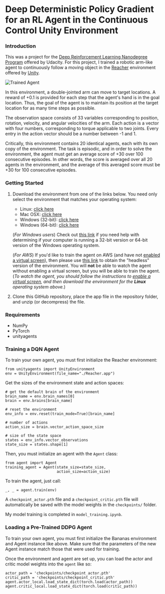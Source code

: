 [//]: # (Image References)

[image1]: https://user-images.githubusercontent.com/10624937/43851024-320ba930-9aff-11e8-8493-ee547c6af349.gif "Trained Agent"
[image2]: https://user-images.githubusercontent.com/10624937/43851646-d899bf20-9b00-11e8-858c-29b5c2c94ccc.png "Crawler"


# Deep Deterministic Policy Gradient for an RL Agent in the Continuous Control Unity Environment

### Introduction

This was a project for the [Deep Reinforcement Learning Nanodegree Program](https://www.udacity.com/course/deep-reinforcement-learning-nanodegree--nd893) offered by Udacity. For this project, I trained a robotic arm-like agent to continuously follow a moving object in the [Reacher](https://github.com/Unity-Technologies/ml-agents/blob/master/docs/Learning-Environment-Examples.md#reacher) environment offered by [Unity](https://www.unity.com).

![Trained Agent][image1]

In this environment, a double-jointed arm can move to target locations. A reward of +0.1 is provided for each step that the agent's hand is in the goal location. Thus, the goal of the agent is to maintain its position at the target location for as many time steps as possible.

The observation space consists of 33 variables corresponding to position, rotation, velocity, and angular velocities of the arm. Each action is a vector with four numbers, corresponding to torque applicable to two joints. Every entry in the action vector should be a number between -1 and 1.

Critically, this environment contains 20 identical agents, each with its own copy of the environment. The task is episodic, and in order to solve the environment, the agent must get an average score of +30 over 100 consecutive episodes. In other words, the score is averaged over all 20 agents in the environment, and the average of this averaged score must be +30 for 100 consecutive episodes.

### Getting Started

1. Download the environment from one of the links below.  You need only select the environment that matches your operating system:
    - Linux: [click here](https://s3-us-west-1.amazonaws.com/udacity-drlnd/P2/Reacher/Reacher_Linux.zip)
    - Mac OSX: [click here](https://s3-us-west-1.amazonaws.com/udacity-drlnd/P2/Reacher/Reacher.app.zip)
    - Windows (32-bit): [click here](https://s3-us-west-1.amazonaws.com/udacity-drlnd/P2/Reacher/Reacher_Windows_x86.zip)
    - Windows (64-bit): [click here](https://s3-us-west-1.amazonaws.com/udacity-drlnd/P2/Reacher/Reacher_Windows_x86_64.zip)
    
    (_For Windows users_) Check out [this link](https://support.microsoft.com/en-us/help/827218/how-to-determine-whether-a-computer-is-running-a-32-bit-version-or-64) if you need help with determining if your computer is running a 32-bit version or 64-bit version of the Windows operating system.

    (_For AWS_) If you'd like to train the agent on AWS (and have not [enabled a virtual screen](https://github.com/Unity-Technologies/ml-agents/blob/master/docs/Training-on-Amazon-Web-Service.md)), then please use [this link](https://s3-us-west-1.amazonaws.com/udacity-drlnd/P2/Reacher/Reacher_Linux_NoVis.zip) to obtain the "headless" version of the environment.  You will **not** be able to watch the agent without enabling a virtual screen, but you will be able to train the agent.  (_To watch the agent, you should follow the instructions to [enable a virtual screen](https://github.com/Unity-Technologies/ml-agents/blob/master/docs/Training-on-Amazon-Web-Service.md), and then download the environment for the **Linux** operating system above._)

2. Clone this GitHub repository, place the app file in the repository folder, and unzip (or decompress) the file. 

### Requirements
* NumPy
* PyTorch
* unityagents  

### Training a DQN Agent

To train your own agent, you must first initialize the Reacher environment:

```
from unityagents import UnityEnvironment
env = UnityEnvironment(file_name="./Reacher.app")
```

Get the sizes of the environment state and action spaces:

```
# get the default brain of the environment
brain_name = env.brain_names[0]
brain = env.brains[brain_name]

# reset the environment
env_info = env.reset(train_mode=True)[brain_name]

# number of actions
action_size = brain.vector_action_space_size

# size of the state space
states = env_info.vector_observations
state_size = states.shape[1]
```

Then, you must initialize an agent with the `Agent` class:

```
from agent import Agent
training_agent = Agent(state_size=state_size,
                       action_size=action_size)
```

To train the agent, just call:
```
_, _ = agent.train(env)
```
A `checkpoint_actor.pth` file and a `checkpoint_critic.pth` file will automatically be saved with the model weights in the `checkpoints/` folder.

My model training is completed in `model_training.ipynb`.

### Loading a Pre-Trained DDPG Agent

To train your own agent, you must first initialize the Bananas environment and Agent instance like above. Make sure that the parameters of the new Agent instance match those that were used for training.

Once the environment and agent are set up, you can load the actor and critic model weights into the `agent` like so:

```
actor_path = 'checkpoints/checkpoint_actor.pth'
critic_path = 'checkpoints/checkpoint_critic.pth'
agent.actor_local.load_state_dict(torch.load(actor_path))
agent.critic_local.load_state_dict(torch.load(critic_path))
```
